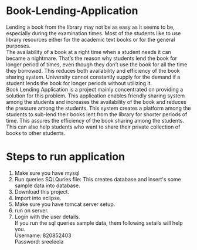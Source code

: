 # Book-Lending-Application
Lending a book from the library may not be as easy as it seems to be, especially during the examination times. Most of the students like to use library resources either for the academic text books or for the general purposes. <br>
The availability of a book at a right time when a student needs it can became a nightmare. That’s the reason why students lend the book for longer period of times, even though they don’t use the book for all the time they borrowed. This reduces both availability and efficiency of the book sharing system. University cannot constantly supply for the demand if a student lends the book for longer periods without utilizing it.<br>
Book Lending Application is a project mainly concentrated on providing a solution for this problem. This application enables friendly sharing system among the students and increases the availability of the book and reduces the pressure among the students. This system creates a platform among the students to sub-lend their books lent from the library for shorter periods of time. This assures the efficiency of the book sharing among the students. This can also help students who want to share their private collection of books to other students.<br>
# Steps to run application
1. Make sure you have mysql<br>
2. Run queries SQLQuries file: This creates database and insert's some sample data into database.<br>
3. Download this project.<br>
4. Import into eclipse.<br>
5. Make sure you have tomcat server setup.<br>
6. run on server.<br>
7. Login with the user details.<br>
If you run the sql queries sample data, them following setails will help you.<br>
Username: 820852403<br>
Password: sreeleela<br>
